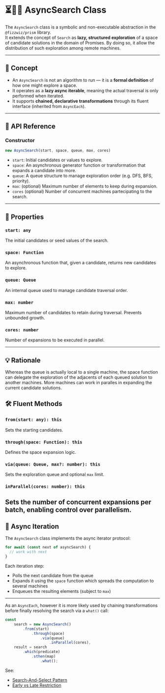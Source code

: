 # ⏳🧘‍♂️ AsyncSearch Class 

The `AsyncSearch` class is a symbolic and non-executable abstraction in the `@fizzwiz/prism` library.  
It extends the concept of `Search` as **lazy, structured exploration** of a space of candidate solutions in the domain of Promises. By doing so, it allow the distribution of such exploration among remote machines.

---

## 🧠 Concept

- An `AsyncSearch` is not an algorithm to run — it is a **formal definition** of how one might explore a space.
- It operates as a **lazy async iterable**, meaning the actual traversal is only performed when iterated.
- It supports **chained, declarative transformations** through its fluent interface (inherited from `AsyncEach`).

---

## 🧾 API Reference

### Constructor

```js
new AsyncSearch(start, space, queue, max, cores)
```

- `start`: Initial candidates or values to explore.
- `space`: An asynchronous generator function or transformation that expands a candidate into more.
- `queue`: A queue structure to manage exploration order (e.g. DFS, BFS, priority).
- `max`: (optional) Maximum number of elements to keep during expansion.
- `cores` (optional) Number of concurrent machines partecipating to the search.

---

## 🧰 Properties

### `start: any`

The initial candidates or seed values of the search.

### `space: Function`

An asynchronous function that, given a candidate, returns new candidates to explore.

### `queue: Queue`

An internal queue used to manage candidate traversal order.

### `max: number`

Maximum number of candidates to retain during traversal. Prevents unbounded growth.

### `cores: number`

Number of expansions to be executed in parallel.

---

## 💡 Rationale
Whereas the queue is actually local to a single machine, the space function can delegate the exploration of the adjacents of each queued solution to another machines. More machines can work in paralles in expanding the current candidate solutions.

## 🛠️ Fluent Methods

### `from(start: any): this`

Sets the starting candidates.

### `through(space: Function): this`

Defines the space expansion logic.

### `via(queue: Queue, max?: number): this`

Sets the exploration queue and optional `max` limit.

### `inParallel(cores: number): this`

Sets the number of concurrent expansions per batch, enabling control over parallelism.
---

## 🔁 Async Iteration

The `AsyncSearch` class implements the async iterator protocol:

```js
for await (const next of asyncSearch) {
  // work with next
}
```

Each iteration step:
- Polls the next candidate from the queue
- Expands it using the `space` function which spreads the computation to several machines
- Enqueues the resulting elements (subject to `max`)

---

As an `AsyncEach`, however it is more likely used by chaining transformations before finally resolving the search via a `what()` call:

```js
const 
    search = new AsyncSearch()
        .from(start)
            .through(space)
                .via(queue)
                    .inParallel(cores),
    result = search
        .which(predicate)
            .sthen(map)
                .what();
```

See:
- [Search-And-Select Pattern](https://blog.fizzwiz.cloud/2025/06/search-and-select-pattern.html)  
- [Early vs Late Restriction](https://fluent.blog.fizzwiz.cloud/2025/05/early-vs-late-restriction.html)



